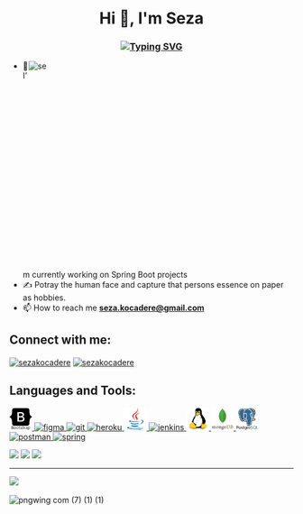 

<h1 align="center">Hi 👋, I'm Seza</h1>
<h3 align="center"><a href="https://git.io/typing-svg"><img src="https://readme-typing-svg.demolab.com?font=Fira+Code&size=18&pause=1000&color=D25387F0&center=true&vCenter=true&width=435&lines=I'm+a+Computer+Engineer+-+Java+Developer" alt="Typing SVG" /></a></h3>


<p><img align="right" src="https://user-images.githubusercontent.com/38151013/219787124-b1a86fd7-0ee9-4ba3-8253-8d186d765089.gif" width="470" height="370" alt="se" /></p>

- 🔭 I’m currently working on Spring Boot projects
- ✍️ Potray the human face and capture that persons essence on paper as hobbies.
- 📫 How to reach me **seza.kocadere@gmail.com**




<h2 align="left">Connect with me:</h2>
<p align="left">
<a href="https://linkedin.com/in/sezakocadere" target="blank"><img align="center" src="https://raw.githubusercontent.com/rahuldkjain/github-profile-readme-generator/master/src/images/icons/Social/linked-in-alt.svg" alt="sezakocadere" height="30" width="40" /></a>
<a href="https://www.hackerrank.com/sezakocadere" target="blank"><img align="center" src="https://raw.githubusercontent.com/rahuldkjain/github-profile-readme-generator/master/src/images/icons/Social/hackerrank.svg" alt="sezakocadere" height="30" width="40" /></a>
</p>

<h2 align="left">Languages and Tools:</h2>
<p align="left"> <a href="https://getbootstrap.com" target="_blank" rel="noreferrer"> <img src="https://raw.githubusercontent.com/devicons/devicon/master/icons/bootstrap/bootstrap-plain-wordmark.svg" alt="bootstrap" width="40" height="40"/> </a> <a href="https://www.figma.com/" target="_blank" rel="noreferrer"> <img src="https://www.vectorlogo.zone/logos/figma/figma-icon.svg" alt="figma" width="40" height="40"/> </a> <a href="https://git-scm.com/" target="_blank" rel="noreferrer"> <img src="https://www.vectorlogo.zone/logos/git-scm/git-scm-icon.svg" alt="git" width="40" height="40"/> </a> <a href="https://heroku.com" target="_blank" rel="noreferrer"> <img src="https://www.vectorlogo.zone/logos/heroku/heroku-icon.svg" alt="heroku" width="40" height="40"/> </a> <a href="https://www.java.com" target="_blank" rel="noreferrer"> <img src="https://raw.githubusercontent.com/devicons/devicon/master/icons/java/java-original.svg" alt="java" width="40" height="40"/> </a> <a href="https://www.jenkins.io" target="_blank" rel="noreferrer"> <img src="https://www.vectorlogo.zone/logos/jenkins/jenkins-icon.svg" alt="jenkins" width="40" height="40"/> </a> <a href="https://www.linux.org/" target="_blank" rel="noreferrer"> <img src="https://raw.githubusercontent.com/devicons/devicon/master/icons/linux/linux-original.svg" alt="linux" width="40" height="40"/> </a> <a href="https://www.mongodb.com/" target="_blank" rel="noreferrer"> <img src="https://raw.githubusercontent.com/devicons/devicon/master/icons/mongodb/mongodb-original-wordmark.svg" alt="mongodb" width="40" height="40"/> </a> <a href="https://www.postgresql.org" target="_blank" rel="noreferrer"> <img src="https://raw.githubusercontent.com/devicons/devicon/master/icons/postgresql/postgresql-original-wordmark.svg" alt="postgresql" width="40" height="40"/> </a> <a href="https://postman.com" target="_blank" rel="noreferrer"> <img src="https://www.vectorlogo.zone/logos/getpostman/getpostman-icon.svg" alt="postman" width="40" height="40"/> </a> </a> <a href="https://spring.io/" target="_blank" rel="noreferrer"> <img src="https://www.vectorlogo.zone/logos/springio/springio-icon.svg" alt="spring" width="40" height="40"/> </a> </p>




![](https://github-readme-stats.vercel.app/api?username=sezakocadere&theme=dracula&hide_border=false&include_all_commits=true&count_private=false)
![](https://github-readme-streak-stats.herokuapp.com/?user=sezakocadere&theme=dracula&hide_border=false)
![](https://github-readme-stats.vercel.app/api/top-langs/?username=sezakocadere&theme=dracula&hide_border=false&include_all_commits=true&count_private=false&layout=compact)



---

[![](https://visitcount.itsvg.in/api?id=sezakocadere&icon=0&color=0)](https://visitcount.itsvg.in)

<!-- [![](https://visitcount.itsvg.in/api?id=sezakocadere&label=Profile%20Views&color=11&icon=5&pretty=false)](https://visitcount.itsvg.in) -->

![pngwing com (7) (1) (1)](https://user-images.githubusercontent.com/38151013/219854258-622bec35-e810-428f-8178-40b2c6c7e194.png)
